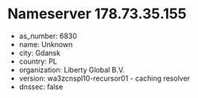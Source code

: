 # Nameserver 178.73.35.155

* as_number: 6830
* name: Unknown
* city: Gdansk
* country: PL
* organization: Liberty Global B.V.
* version: wa3zcnspl10-recursor01 - caching resolver
* dnssec: false
